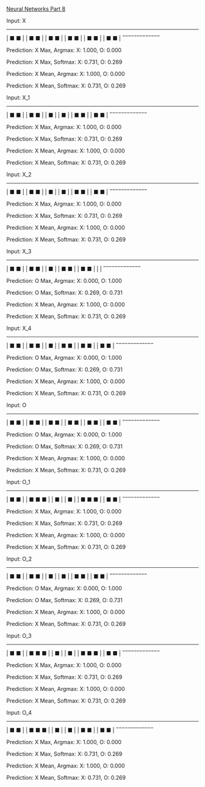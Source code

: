 [Neural Networks Part 8](https://www.youtube.com/watch?v=HGwBXDKFk9I&list=PLblh5JKOoLUIxGDQs4LFFD--41Vzf-ME1&index=14)

Input: X
 _____________ 
| ■         ■ |
|   ■     ■   |
|     ■ ■     |
|     ■ ■     |
|   ■     ■   |
| ■         ■ |
 ‾‾‾‾‾‾‾‾‾‾‾‾‾ 

Prediction: X
Max, Argmax:
X: 1.000, O: 0.000

Prediction: X
Max, Softmax:
X: 0.731, O: 0.269

Prediction: X
Mean, Argmax:
X: 1.000, O: 0.000

Prediction: X
Mean, Softmax:
X: 0.731, O: 0.269


Input: X_1
 _____________ 
| ■         ■ |
|   ■     ■   |
|     ■       |
|       ■     |
|     ■   ■   |
| ■         ■ |
 ‾‾‾‾‾‾‾‾‾‾‾‾‾ 

Prediction: X
Max, Argmax:
X: 1.000, O: 0.000

Prediction: X
Max, Softmax:
X: 0.731, O: 0.269

Prediction: X
Mean, Argmax:
X: 1.000, O: 0.000

Prediction: X
Mean, Softmax:
X: 0.731, O: 0.269


Input: X_2
 _____________
| ■       ■   |
|   ■   ■     |
|         ■   |
|         ■   |
|   ■   ■     |
| ■       ■   |
 ‾‾‾‾‾‾‾‾‾‾‾‾‾

Prediction: X
Max, Argmax:
X: 1.000, O: 0.000

Prediction: X
Max, Softmax:
X: 0.731, O: 0.269

Prediction: X
Mean, Argmax:
X: 1.000, O: 0.000

Prediction: X
Mean, Softmax:
X: 0.731, O: 0.269


Input: X_3
 _____________
| ■       ■   |
|   ■   ■     |
|     ■       |
|   ■   ■     |
| ■       ■   |
|             |
 ‾‾‾‾‾‾‾‾‾‾‾‾‾

Prediction: O
Max, Argmax:
X: 0.000, O: 1.000

Prediction: O
Max, Softmax:
X: 0.269, O: 0.731

Prediction: X
Mean, Argmax:
X: 1.000, O: 0.000

Prediction: X
Mean, Softmax:
X: 0.731, O: 0.269


Input: X_4
 _____________
| ■       ■   |
|   ■   ■     |
|     ■       |
|   ■   ■     |
| ■       ■   |
| ■         ■ |
 ‾‾‾‾‾‾‾‾‾‾‾‾‾

Prediction: O
Max, Argmax:
X: 0.000, O: 1.000

Prediction: O
Max, Softmax:
X: 0.269, O: 0.731

Prediction: X
Mean, Argmax:
X: 1.000, O: 0.000

Prediction: X
Mean, Softmax:
X: 0.731, O: 0.269


Input: O
 _____________
|     ■ ■     |
|   ■     ■   |
| ■         ■ |
| ■         ■ |
|   ■     ■   |
|     ■ ■     |
 ‾‾‾‾‾‾‾‾‾‾‾‾‾

Prediction: O
Max, Argmax:
X: 0.000, O: 1.000

Prediction: O
Max, Softmax:
X: 0.269, O: 0.731

Prediction: X
Mean, Argmax:
X: 1.000, O: 0.000

Prediction: X
Mean, Softmax:
X: 0.731, O: 0.269


Input: O_1
 _____________
|   ■ ■       |
| ■     ■ ■   |
|           ■ |
|           ■ |
| ■     ■ ■   |
|   ■ ■       |
 ‾‾‾‾‾‾‾‾‾‾‾‾‾

Prediction: X
Max, Argmax:
X: 1.000, O: 0.000

Prediction: X
Max, Softmax:
X: 0.731, O: 0.269

Prediction: X
Mean, Argmax:
X: 1.000, O: 0.000

Prediction: X
Mean, Softmax:
X: 0.731, O: 0.269


Input: O_2
 _____________
|       ■ ■   |
|     ■     ■ |
|   ■         |
|   ■         |
|     ■     ■ |
|       ■ ■   |
 ‾‾‾‾‾‾‾‾‾‾‾‾‾

Prediction: O
Max, Argmax:
X: 0.000, O: 1.000

Prediction: O
Max, Softmax:
X: 0.269, O: 0.731

Prediction: X
Mean, Argmax:
X: 1.000, O: 0.000

Prediction: X
Mean, Softmax:
X: 0.731, O: 0.269


Input: O_3
 _____________
|   ■ ■       |
| ■     ■ ■   |
|         ■   |
|         ■   |
| ■     ■ ■   |
|   ■ ■       |
 ‾‾‾‾‾‾‾‾‾‾‾‾‾

Prediction: X
Max, Argmax:
X: 1.000, O: 0.000

Prediction: X
Max, Softmax:
X: 0.731, O: 0.269

Prediction: X
Mean, Argmax:
X: 1.000, O: 0.000

Prediction: X
Mean, Softmax:
X: 0.731, O: 0.269


Input: O_4
 _____________
|   ■ ■       |
| ■     ■ ■   |
|           ■ |
|         ■   |
| ■     ■     |
|   ■ ■       |
 ‾‾‾‾‾‾‾‾‾‾‾‾‾

Prediction: X
Max, Argmax:
X: 1.000, O: 0.000

Prediction: X
Max, Softmax:
X: 0.731, O: 0.269

Prediction: X
Mean, Argmax:
X: 1.000, O: 0.000

Prediction: X
Mean, Softmax:
X: 0.731, O: 0.269
